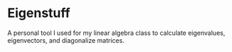 # Eigenstuff
A personal tool I used for my linear algebra class to calculate eigenvalues, eigenvectors, and diagonalize matrices.
